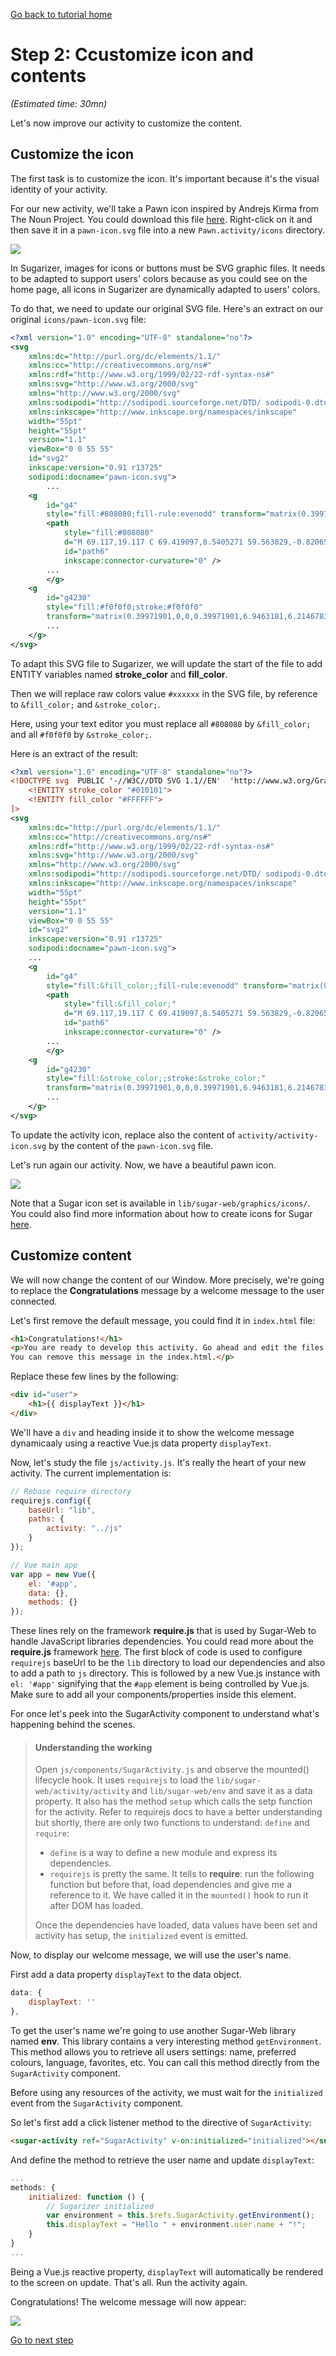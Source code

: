[Go back to tutorial home](tutorial.md)

# Step 2: Ccustomize icon and contents
*(Estimated time: 30mn)*

Let's now improve our activity to customize the content.

## Customize the icon

The first task is to customize the icon. It's important because it's the visual identity of your activity.

For our new activity, we'll take a Pawn icon inspired by Andrejs Kirma from The Noun Project. You could download this file [here](../images/pawn-icon.svg). Right-click on it and then save it in a `pawn-icon.svg` file into a new `Pawn.activity/icons` directory.

![](../images/tutorial_step2_1.png)

In Sugarizer, images for icons or buttons must be SVG graphic files. It needs to be adapted to support users' colors because as you could see on the home page, all icons in Sugarizer are dynamically adapted to users' colors.

To do that, we need to update our original SVG file.
Here's an extract on our original `icons/pawn-icon.svg` file:
```xml
<?xml version="1.0" encoding="UTF-8" standalone="no"?>
<svg
	xmlns:dc="http://purl.org/dc/elements/1.1/"
	xmlns:cc="http://creativecommons.org/ns#"
	xmlns:rdf="http://www.w3.org/1999/02/22-rdf-syntax-ns#"
	xmlns:svg="http://www.w3.org/2000/svg"
	xmlns="http://www.w3.org/2000/svg"
	xmlns:sodipodi="http://sodipodi.sourceforge.net/DTD/ sodipodi-0.dtd"
	xmlns:inkscape="http://www.inkscape.org/namespaces/inkscape"
	width="55pt"
	height="55pt"
	version="1.1"
	viewBox="0 0 55 55"
	id="svg2"
	inkscape:version="0.91 r13725"
	sodipodi:docname="pawn-icon.svg">
		...
	<g
		id="g4"
		style="fill:#808080;fill-rule:evenodd" transform="matrix(0.39971901,0,0,0.39971901,6.4164118,6.3421946)">
		<path
			style="fill:#808080"
			d="M 69.117,19.117 C 69.419097,8.5405271 59.563829,-0.82065091 49.016209,0.02487387 38.442487,0.26964532 29.602814,10.583179 30.981695,21.071762 31.767586,31.615772 42.507095,39.916726 52.911417,38.013738 62.017401,36.775538 69.289121,28.312864 69.117,19.117 Z m -32.352,0 C 36.487927,11.039319 44.80784,4.2563204 52.665901,6.151898 60.600506,7.5124622 65.573683,16.956696 62.192903,24.268128 59.309957,31.766263 49.109454,34.806773 42.600068,30.090646 38.995267,27.691276 36.726564,23.451719 36.765,19.117 Z"
			id="path6"
			inkscape:connector-curvature="0" />
		...
		</g>
	<g
		id="g4230"
		style="fill:#f0f0f0;stroke:#f0f0f0"
		transform="matrix(0.39971901,0,0,0.39971901,6.9463181,6.2146783)">
		...
	</g>
</svg>
```
To adapt this SVG file to Sugarizer, we will update the start of the file to add ENTITY variables named **stroke_color** and **fill_color**.

Then we will replace raw colors value `#xxxxxx` in the SVG file, by reference to `&fill_color;` and `&stroke_color;`.

Here, using your text editor you must replace all `#808080` by `&fill_color;` and all `#f0f0f0` by `&stroke_color;`.

Here is an extract of the result:
```xml
<?xml version="1.0" encoding="UTF-8" standalone="no"?>
<!DOCTYPE svg  PUBLIC '-//W3C//DTD SVG 1.1//EN'  'http://www.w3.org/Graphics/SVG/1.1/DTD/svg11.dtd' [
	<!ENTITY stroke_color "#010101">
	<!ENTITY fill_color "#FFFFFF">
]>
<svg
	xmlns:dc="http://purl.org/dc/elements/1.1/"
	xmlns:cc="http://creativecommons.org/ns#"
	xmlns:rdf="http://www.w3.org/1999/02/22-rdf-syntax-ns#"
	xmlns:svg="http://www.w3.org/2000/svg"
	xmlns="http://www.w3.org/2000/svg"
	xmlns:sodipodi="http://sodipodi.sourceforge.net/DTD/ sodipodi-0.dtd"
	xmlns:inkscape="http://www.inkscape.org/namespaces/inkscape"
	width="55pt"
	height="55pt"
	version="1.1"
	viewBox="0 0 55 55"
	id="svg2"
	inkscape:version="0.91 r13725"
	sodipodi:docname="pawn-icon.svg">
	...
	<g
		id="g4"
		style="fill:&fill_color;;fill-rule:evenodd" transform="matrix(0.39971901,0,0,0.39971901,6.4164118,6.3421946)">
		<path
			style="fill:&fill_color;"
			d="M 69.117,19.117 C 69.419097,8.5405271 59.563829,-0.82065091 49.016209,0.02487387 38.442487,0.26964532 29.602814,10.583179 30.981695,21.071762 31.767586,31.615772 42.507095,39.916726 52.911417,38.013738 62.017401,36.775538 69.289121,28.312864 69.117,19.117 Z m -32.352,0 C 36.487927,11.039319 44.80784,4.2563204 52.665901,6.151898 60.600506,7.5124622 65.573683,16.956696 62.192903,24.268128 59.309957,31.766263 49.109454,34.806773 42.600068,30.090646 38.995267,27.691276 36.726564,23.451719 36.765,19.117 Z"
			id="path6"
			inkscape:connector-curvature="0" />
		...
		</g>
	<g
		id="g4230"
		style="fill:&stroke_color;;stroke:&stroke_color;"
		transform="matrix(0.39971901,0,0,0.39971901,6.9463181,6.2146783)">
		...
	</g>
</svg>
```
To update the activity icon, replace also the content of `activity/activity-icon.svg` by the content of the `pawn-icon.svg` file.

Let's run again our activity. Now, we have a beautiful pawn icon.

![](../images/tutorial_step2_2.png)


Note that a Sugar icon set is available in `lib/sugar-web/graphics/icons/`. You could also find more information about how to create icons for Sugar [here](https://wiki.sugarlabs.org/go/Development_Team/Almanac/Making_Icons).


## Customize content

We will now change the content of our Window. More precisely, we're going to replace the **Congratulations** message by a welcome message to the user connected.

Let's first remove the default message, you could find it in `index.html` file:
```html
<h1>Congratulations!</h1>
<p>You are ready to develop this activity. Go ahead and edit the files.<br />
You can remove this message in the index.html.</p>
```
Replace these few lines by the following:
```html
<div id="user">
	<h1>{{ displayText }}</h1>
</div>
```
We'll have a `div` and heading inside it to show the welcome message dynamicaaly using a reactive Vue.js data property `displayText`.

Now, let's study the file `js/activity.js`. It's really the heart of your new activity. The current implementation is:
```js
// Rebase require directory
requirejs.config({
	baseUrl: "lib",
	paths: {
		activity: "../js"
	}
});

// Vue main app
var app = new Vue({
	el: '#app',
	data: {},
	methods: {}
});
```
These lines rely on the framework **require.js** that is used by Sugar-Web to handle JavaScript libraries dependencies. You could read more about the **require.js** framework [here](http://www.requirejs.org/). The first block of code is used to configure `requirejs` baseUrl to be the `lib` directory to load our dependencies and also to add a path to `js` directory. This is followed by a new Vue.js instance with `el: '#app'` signifying that the `#app` element is being controlled by Vue.js. Make sure to add all your components/properties inside this element.

For once let's peek into the SugarActivity component to understand what's happening behind the scenes.

> #### Understanding the working
> Open `js/components/SugarActivity.js` and observe the mounted() lifecycle hook. It uses `requirejs` to load the `lib/sugar-web/activity/activity` and `lib/sugar-web/env` and save it as a data property. It also has the method `setup` which calls the setp function for the activity. Refer to requirejs docs to have a better understanding but shortly, there are only two functions to understand: `define` and `require`:
> * `define` is a way to define a new module and express its dependencies.
> * `requirejs` is pretty the same. It tells to **require**: run the following function but before that, load dependencies and give me a reference to it. We have called it in the `mounted()` hook to run it after DOM has loaded.
>
> Once the dependencies have loaded, data values have been set and activity has setup, the `initialized` event is emitted.

Now, to display our welcome message, we will use the user's name.

First add a data property `displayText` to the data object.
```js
data: {
	displayText: ''
},
```

To get the user's name we're going to use another Sugar-Web library named **env**. This library contains a very interesting method `getEnvironment`. This method allows you to retrieve all users settings: name, preferred colours, language, favorites, etc.
You can call this method directly from the `SugarActivity` component. 

Before using any resources of the activity, we must wait for the `initialized` event from the `SugarActivity` component.

So let's first add a click listener method to the directive of `SugarActivity`:
```html
<sugar-activity ref="SugarActivity" v-on:initialized="initialized"></sugar-activity>
```

And define the method to retrieve the user name and update `displayText`:
```js
...
methods: {
	initialized: function () {
		// Sugarizer initialized
		var environment = this.$refs.SugarActivity.getEnvironment();
		this.displayText = "Hello " + environment.user.name + "!";	
	}
}
...
```
Being a Vue.js reactive property, `displayText` will automatically be rendered to the screen on update. That's all. Run the activity again.

Congratulations! The welcome message will now appear:


![](../images/tutorial_step2_4.png)

[Go to next step](step3.md)